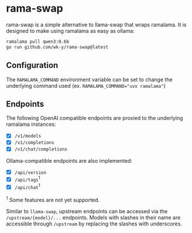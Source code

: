 # rama-swap

rama-swap is a simple alternative to llama-swap that wraps ramalama.
It is designed to make using ramalama as easy as ollama:

```bash
ramalama pull qwen3:0.6b
go run github.com/wk-y/rama-swap@latest
```

## Configuration

The `RAMALAMA_COMMAND` environment variable can be set to change the underlying command used (ex. `RAMALAMA_COMMAND="uvx ramalama"`)

## Endpoints

The following OpenAI compatible endpoints are proxied to the underlying ramalama instances:

- [x] `/v1/models`
- [x] `/v1/completions`
- [x] `/v1/chat/completions`

Ollama-compatible endpoints are also implemented:

- [x] `/api/version`
- [x] `/api/tags`$^1$
- [x] `/api/chat`$^1$

$^1$ Some features are not yet supported.

Similar to `llama-swap`, upstream endpoints can be accessed via the `/upstream/{model}/...` endpoints.
Models with slashes in their name are accessible through `/upstream` by replacing the slashes with underscores.
